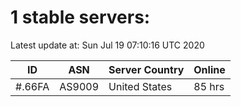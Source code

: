 # 1 stable servers:

Latest update at: Sun Jul 19 07:10:16 UTC 2020

| ID | ASN | Server Country | Online |
| -- | --- | -------------- | ------ |
| #.66FA | AS9009 | United States | 85 hrs |

